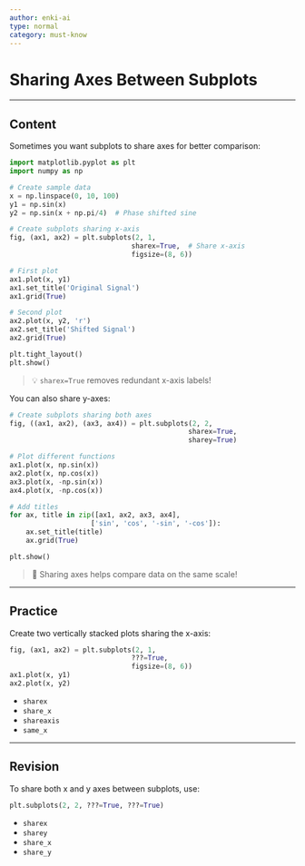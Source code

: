 ```yaml
---
author: enki-ai
type: normal
category: must-know
---
```


# Sharing Axes Between Subplots

---
## Content

Sometimes you want subplots to share axes for better comparison:

```python
import matplotlib.pyplot as plt
import numpy as np

# Create sample data
x = np.linspace(0, 10, 100)
y1 = np.sin(x)
y2 = np.sin(x + np.pi/4)  # Phase shifted sine

# Create subplots sharing x-axis
fig, (ax1, ax2) = plt.subplots(2, 1, 
                              sharex=True,  # Share x-axis
                              figsize=(8, 6))

# First plot
ax1.plot(x, y1)
ax1.set_title('Original Signal')
ax1.grid(True)

# Second plot
ax2.plot(x, y2, 'r')
ax2.set_title('Shifted Signal')
ax2.grid(True)

plt.tight_layout()
plt.show()
```

> 💡 `sharex=True` removes redundant x-axis labels!

You can also share y-axes:

```python
# Create subplots sharing both axes
fig, ((ax1, ax2), (ax3, ax4)) = plt.subplots(2, 2,
                                            sharex=True,
                                            sharey=True)

# Plot different functions
ax1.plot(x, np.sin(x))
ax2.plot(x, np.cos(x))
ax3.plot(x, -np.sin(x))
ax4.plot(x, -np.cos(x))

# Add titles
for ax, title in zip([ax1, ax2, ax3, ax4], 
                    ['sin', 'cos', '-sin', '-cos']):
    ax.set_title(title)
    ax.grid(True)

plt.show()
```

> 🎯 Sharing axes helps compare data on the same scale!

---
## Practice

Create two vertically stacked plots sharing the x-axis:

```python
fig, (ax1, ax2) = plt.subplots(2, 1,
                              ???=True,
                              figsize=(8, 6))
ax1.plot(x, y1)
ax2.plot(x, y2)
```

- `sharex`
- `share_x`
- `shareaxis`
- `same_x`

---
## Revision

To share both x and y axes between subplots, use:

```python
plt.subplots(2, 2, ???=True, ???=True)
```

- `sharex`
- `sharey`
- `share_x`
- `share_y` 